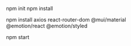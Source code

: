 npm init
npm install

npm install axios react-router-dom @mui/material @emotion/react @emotion/styled

npm start

